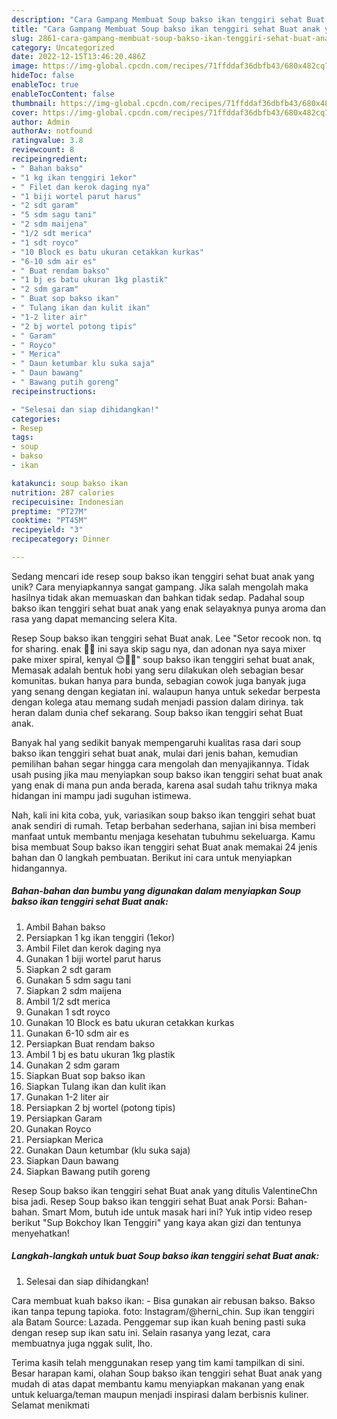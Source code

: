 ```yaml
---
description: "Cara Gampang Membuat Soup bakso ikan tenggiri sehat Buat anak yang Bisa Manjain Lidah"
title: "Cara Gampang Membuat Soup bakso ikan tenggiri sehat Buat anak yang Bisa Manjain Lidah"
slug: 2861-cara-gampang-membuat-soup-bakso-ikan-tenggiri-sehat-buat-anak-yang-bisa-manjain-lidah
category: Uncategorized
date: 2022-12-15T13:46:20.486Z
image: https://img-global.cpcdn.com/recipes/71ffddaf36dbfb43/680x482cq70/soup-bakso-ikan-tenggiri-sehat-buat-anak-foto-resep-utama.jpg
hideToc: false
enableToc: true
enableTocContent: false
thumbnail: https://img-global.cpcdn.com/recipes/71ffddaf36dbfb43/680x482cq70/soup-bakso-ikan-tenggiri-sehat-buat-anak-foto-resep-utama.jpg
cover: https://img-global.cpcdn.com/recipes/71ffddaf36dbfb43/680x482cq70/soup-bakso-ikan-tenggiri-sehat-buat-anak-foto-resep-utama.jpg
author: Admin
authorAv: notfound
ratingvalue: 3.8
reviewcount: 8
recipeingredient:
- " Bahan bakso"
- "1 kg ikan tenggiri 1ekor"
- " Filet dan kerok daging nya"
- "1 biji wortel parut harus"
- "2 sdt garam"
- "5 sdm sagu tani"
- "2 sdm maijena"
- "1/2 sdt merica"
- "1 sdt royco"
- "10 Block es batu ukuran cetakkan kurkas"
- "6-10 sdm air es"
- " Buat rendam bakso"
- "1 bj es batu ukuran 1kg plastik"
- "2 sdm garam"
- " Buat sop bakso ikan"
- " Tulang ikan dan kulit ikan"
- "1-2 liter air"
- "2 bj wortel potong tipis"
- " Garam"
- " Royco"
- " Merica"
- " Daun ketumbar klu suka saja"
- " Daun bawang"
- " Bawang putih goreng"
recipeinstructions:

- "Selesai dan siap dihidangkan!"
categories:
- Resep
tags:
- soup
- bakso
- ikan

katakunci: soup bakso ikan 
nutrition: 287 calories
recipecuisine: Indonesian
preptime: "PT27M"
cooktime: "PT45M"
recipeyield: "3"
recipecategory: Dinner

---
```





Sedang mencari ide resep soup bakso ikan tenggiri sehat buat anak yang unik? Cara menyiapkannya sangat gampang. Jika salah mengolah maka hasilnya tidak akan memuaskan dan bahkan tidak sedap. Padahal soup bakso ikan tenggiri sehat buat anak yang enak selayaknya punya aroma dan rasa yang dapat memancing selera Kita.





Resep Soup bakso ikan tenggiri sehat Buat anak. Lee &#34;Setor recook non. tq for sharing. enak 👍🏻 ini saya skip sagu nya, dan adonan nya saya mixer pake mixer spiral, kenyal 😊👍🏻&#34; soup bakso ikan tenggiri sehat buat anak, Memasak adalah bentuk hobi yang seru dilakukan oleh sebagian besar komunitas. bukan hanya para bunda, sebagian cowok juga banyak juga yang senang dengan kegiatan ini. walaupun hanya untuk sekedar berpesta dengan kolega atau memang sudah menjadi passion dalam dirinya. tak heran dalam dunia chef sekarang. Soup bakso ikan tenggiri sehat Buat anak.

Banyak hal yang sedikit banyak mempengaruhi kualitas rasa dari soup bakso ikan tenggiri sehat buat anak, mulai dari jenis bahan, kemudian pemilihan bahan segar hingga cara mengolah dan menyajikannya. Tidak usah pusing jika mau menyiapkan soup bakso ikan tenggiri sehat buat anak yang enak di mana pun anda berada, karena asal sudah tahu triknya maka hidangan ini mampu jadi suguhan istimewa.






Nah, kali ini kita coba, yuk, variasikan soup bakso ikan tenggiri sehat buat anak sendiri di rumah. Tetap berbahan sederhana, sajian ini bisa memberi manfaat untuk membantu menjaga kesehatan tubuhmu sekeluarga. Kamu bisa membuat Soup bakso ikan tenggiri sehat Buat anak memakai 24 jenis bahan dan 0 langkah pembuatan. Berikut ini cara untuk menyiapkan hidangannya.

<!--inarticleads1-->

##### Bahan-bahan dan bumbu yang digunakan dalam menyiapkan Soup bakso ikan tenggiri sehat Buat anak:

1. Ambil  Bahan bakso
1. Persiapkan 1 kg ikan tenggiri (1ekor)
1. Ambil  Filet dan kerok daging nya
1. Gunakan 1 biji wortel parut harus
1. Siapkan 2 sdt garam
1. Gunakan 5 sdm sagu tani
1. Siapkan 2 sdm maijena
1. Ambil 1/2 sdt merica
1. Gunakan 1 sdt royco
1. Gunakan 10 Block es batu ukuran cetakkan kurkas
1. Gunakan 6-10 sdm air es
1. Persiapkan  Buat rendam bakso
1. Ambil 1 bj es batu ukuran 1kg plastik
1. Gunakan 2 sdm garam
1. Siapkan  Buat sop bakso ikan
1. Siapkan  Tulang ikan dan kulit ikan
1. Gunakan 1-2 liter air
1. Persiapkan 2 bj wortel (potong tipis)
1. Persiapkan  Garam
1. Gunakan  Royco
1. Persiapkan  Merica
1. Gunakan  Daun ketumbar (klu suka saja)
1. Siapkan  Daun bawang
1. Siapkan  Bawang putih goreng


Resep Soup bakso ikan tenggiri sehat Buat anak yang ditulis ValentineChn bisa jadi. Resep Soup bakso ikan tenggiri sehat Buat anak Porsi: Bahan-bahan. Smart Mom, butuh ide untuk masak hari ini? Yuk intip video resep berikut &#34;Sup Bokchoy Ikan Tenggiri&#34; yang kaya akan gizi dan tentunya menyehatkan! 

<!--inarticleads2-->

##### Langkah-langkah untuk buat Soup bakso ikan tenggiri sehat Buat anak:


1. Selesai dan siap dihidangkan!

Cara membuat kuah bakso ikan: - Bisa gunakan air rebusan bakso. Bakso ikan tanpa tepung tapioka. foto: Instagram/@herni_chin. Sup ikan tenggiri ala Batam Source: Lazada. Penggemar sup ikan kuah bening pasti suka dengan resep sup ikan satu ini. Selain rasanya yang lezat, cara membuatnya juga nggak sulit, lho. 

Terima kasih telah menggunakan resep yang tim kami tampilkan di sini. Besar harapan kami, olahan Soup bakso ikan tenggiri sehat Buat anak yang mudah di atas dapat membantu kamu menyiapkan makanan yang enak untuk keluarga/teman maupun menjadi inspirasi dalam berbisnis kuliner. Selamat menikmati
